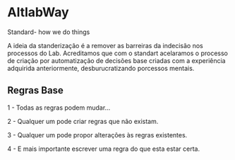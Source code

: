 # AltlabWay

Standard- how we do things

A ideia da standerização é a remover as barreiras da indecisão nos processos do Lab.
Acreditamos que com o standart acelaramos o processo de criação por automatização de decisões base criadas com a experiência adquirida anteriormente, desburucratizando porcessos mentais.

## Regras Base

  1 - Todas as regras podem mudar...
  
  2 - Qualquer um pode criar regras que não existam.
  
  3 - Qualquer um pode propor alterações às regras existentes.
  
  4 - E mais importante escrever uma regra do que esta estar certa.
